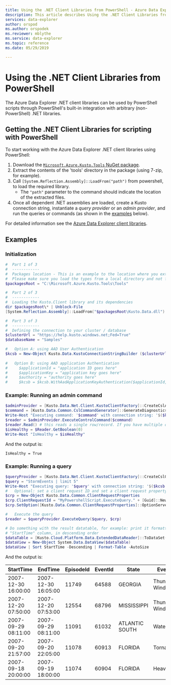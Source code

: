 ```yaml
---
title: Using the .NET Client Libraries from PowerShell - Azure Data Explorer | Microsoft Docs
description: This article describes Using the .NET Client Libraries from PowerShell in Azure Data Explorer.
services: data-explorer
author: orspod
ms.author: orspodek
ms.reviewer: mblythe
ms.service: data-explorer
ms.topic: reference
ms.date: 05/29/2019

---
```

# Using the .NET Client Libraries from PowerShell

The Azure Data Explorer .NET client libraries can be used by PowerShell scripts through
PowerShell's built-in integration with arbitrary (non-PowerShell) .NET libraries.

## Getting the .NET Client Libraries for scripting with PowerShell

To start working with the Azure Data Explorer .NET client libraries using PowerShell:

1. Download the [`Microsoft.Azure.Kusto.Tools` NuGet package](https://www.nuget.org/packages/Microsoft.Azure.Kusto.Tools/).
2. Extract the contents of the 'tools' directory in the package (using 7-zip, for example).
3. Call `[System.Reflection.Assembly]::LoadFrom("path")` from powershell, to load the required library. 
    - The `"path"` parameter to the command should indicate the location
   of the extracted files.
4. Once all dependent .NET assemblies are loaded, create a Kusto connection string,
   instantiate a *query provider* or an *admin provider*, and run the queries or commands (as shown in the [examples](powershell.md#examples) below).

For detailed information see the [Azure Data Explorer client libraries](/azure/kusto/api/netfx/about-kusto-data).

## Examples

### Initialization

```powershell
#  Part 1 of 3
#  ------------
#  Packages location - This is an example to the location where you extract the Microsoft.Azure.Kusto.Tools package.
#  Please make sure you load the types from a local directory and not from a remote share.
$packagesRoot = "C:\Microsoft.Azure.Kusto.Tools\Tools"

#  Part 2 of 3
#  ------------
#  Loading the Kusto.Client library and its dependencies
dir $packagesRoot\* | Unblock-File
[System.Reflection.Assembly]::LoadFrom("$packagesRoot\Kusto.Data.dll")

#  Part 3 of 3
#  ------------
#  Defining the connection to your cluster / database
$clusterUrl = "https://help.kusto.windows.net;Fed=True"
$databaseName = "Samples"

#   Option A: using AAD User Authentication
$kcsb = New-Object Kusto.Data.KustoConnectionStringBuilder ($clusterUrl, $databaseName)
 
#   Option B: using AAD application Authentication
#     $applicationId = "application ID goes here"
#     $applicationKey = "application key goes here"
#     $authority = "authority goes here"
#     $kcsb = $kcsb.WithAadApplicationKeyAuthentication($applicationId, $applicationKey, $authority)
```

### Example: Running an admin command

```powershell
$adminProvider = [Kusto.Data.Net.Client.KustoClientFactory]::CreateCslAdminProvider($kcsb)
$command = [Kusto.Data.Common.CslCommandGenerator]::GenerateDiagnosticsShowCommand()
Write-Host "Executing command: '$command' with connection string: '$($kcsb.ToString())'"
$reader = $adminProvider.ExecuteControlCommand($command)
$reader.Read() # this reads a single row/record. If you have multiple ones returned, you can read in a loop 
$isHealthy = $Reader.GetBoolean(0)
Write-Host "IsHealthy = $isHealthy"
```

And the output is:
```
IsHealthy = True
```

### Example: Running a query

```powershell
$queryProvider = [Kusto.Data.Net.Client.KustoClientFactory]::CreateCslQueryProvider($kcsb)
$query = "StormEvents | limit 5"
Write-Host "Executing query: '$query' with connection string: '$($kcsb.ToString())'"
#   Optional: set a client request ID and set a client request property (e.g. Server Timeout)
$crp = New-Object Kusto.Data.Common.ClientRequestProperties
$crp.ClientRequestId = "MyPowershellScript.ExecuteQuery." + [Guid]::NewGuid().ToString()
$crp.SetOption([Kusto.Data.Common.ClientRequestProperties]::OptionServerTimeout, [TimeSpan]::FromSeconds(30))

#   Execute the query
$reader = $queryProvider.ExecuteQuery($query, $crp)

# Do something with the result datatable, for example: print it formatted as a table, sorted by the 
# "StartTime" column, in descending order
$dataTable = [Kusto.Cloud.Platform.Data.ExtendedDataReader]::ToDataSet($reader).Tables[0]
$dataView = New-Object System.Data.DataView($dataTable)
$dataView | Sort StartTime -Descending | Format-Table -AutoSize
```

And the output is:

|StartTime           |EndTime             |EpisodeId |EventId |State          |EventType         |InjuriesDirect |InjuriesIndirect |DeathsDirect |DeathsIndirect
|---------           |-------             |--------- |------- |-----          |---------         |-------------- |---------------- |------------ |--------------
|2007-12-30 16:00:00 |2007-12-30 16:05:00 |    11749 |  64588 |GEORGIA        |Thunderstorm Wind |             0 |               0 |           0 |             0
|2007-12-20 07:50:00 |2007-12-20 07:53:00 |    12554 |  68796 |MISSISSIPPI    |Thunderstorm Wind |             0 |               0 |           0 |             0
|2007-09-29 08:11:00 |2007-09-29 08:11:00 |    11091 |  61032 |ATLANTIC SOUTH |Waterspout        |             0 |               0 |           0 |             0
|2007-09-20 21:57:00 |2007-09-20 22:05:00 |    11078 |  60913 |FLORIDA        |Tornado           |             0 |               0 |           0 |             0
|2007-09-18 20:00:00 |2007-09-19 18:00:00 |    11074 |  60904 |FLORIDA        |Heavy Rain        |             0 |               0 |           0 |             0